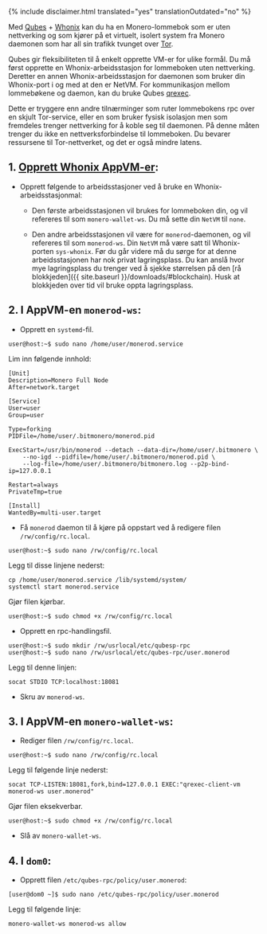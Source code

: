 {% include disclaimer.html translated="yes" translationOutdated="no" %}

Med [Qubes](https://qubes-os.org) + [Whonix](https://whonix.org) kan du ha en Monero-lommebok som er uten nettverking og som kjører på et virtuelt, isolert system fra Monero daemonen som har all sin trafikk tvunget over [Tor](https://torproject.org).

Qubes gir fleksibiliteten til å enkelt opprette VM-er for ulike formål. Du må først opprette en Whonix-arbeidsstasjon for lommeboken uten nettverking. Deretter en annen Whonix-arbeidsstasjon for daemonen som bruker din Whonix-port i og med at den er NetVM. For kommunikasjon mellom lommebøkene og daemon, kan du bruke Qubes [qrexec](https://www.qubes-os.org/doc/qrexec3/).

Dette er tryggere enn andre tilnærminger som ruter lommebokens rpc over en skjult Tor-service, eller en som bruker fysisk isolasjon men som fremdeles trenger nettverking for å koble seg til daemonen. På denne måten trenger du ikke en nettverksforbindelse til lommeboken. Du bevarer ressursene til Tor-nettverket, og det er også mindre latens.


## 1. [Opprett Whonix AppVM-er](https://www.whonix.org/wiki/Qubes/Install):

+ Opprett følgende to arbeidsstasjoner ved å bruke en Whonix-arbeidsstasjonmal:

  - Den første arbeidsstasjonen vil brukes for lommeboken din, og vil refereres til som `monero-wallet-ws`. Du må sette din `NetVM` til `none`.

  - Den andre arbeidsstasjonen vil være for `monerod`-daemonen, og vil refereres til som `monerod-ws`. Din `NetVM` må være satt til Whonix-porten `sys-whonix`. Før du går videre må du sørge for at denne arbeidsstasjonen har nok privat lagringsplass. Du kan anslå hvor mye lagringsplass du trenger ved å sjekke størrelsen på den [rå blokkjeden]({{ site.baseurl }}/downloads/#blockchain). Husk at blokkjeden over tid vil bruke oppta lagringsplass.

## 2. I AppVM-en `monerod-ws`:

+ Opprett en `systemd`-fil.

```
user@host:~$ sudo nano /home/user/monerod.service
```

Lim inn følgende innhold:

```
[Unit]
Description=Monero Full Node
After=network.target

[Service]
User=user
Group=user

Type=forking
PIDFile=/home/user/.bitmonero/monerod.pid

ExecStart=/usr/bin/monerod --detach --data-dir=/home/user/.bitmonero \
    --no-igd --pidfile=/home/user/.bitmonero/monerod.pid \
    --log-file=/home/user/.bitmonero/bitmonero.log --p2p-bind-ip=127.0.0.1

Restart=always
PrivateTmp=true

[Install]
WantedBy=multi-user.target
```

+ Få `monerod` daemon til å kjøre på oppstart ved å redigere filen `/rw/config/rc.local`.

```
user@host:~$ sudo nano /rw/config/rc.local
```

Legg til disse linjene nederst:

```
cp /home/user/monerod.service /lib/systemd/system/
systemctl start monerod.service
```

Gjør filen kjørbar.

```
user@host:~$ sudo chmod +x /rw/config/rc.local
```

+ Opprett en rpc-handlingsfil.

```
user@host:~$ sudo mkdir /rw/usrlocal/etc/qubesp-rpc
user@host:~$ sudo nano /rw/usrlocal/etc/qubes-rpc/user.monerod
```

Legg til denne linjen:

```
socat STDIO TCP:localhost:18081
```

+ Skru av `monerod-ws`.

## 3. I AppVM-en `monero-wallet-ws`:

+ Rediger filen `/rw/config/rc.local`.

```
user@host:~$ sudo nano /rw/config/rc.local
```

Legg til følgende linje nederst:

```
socat TCP-LISTEN:18081,fork,bind=127.0.0.1 EXEC:"qrexec-client-vm monerod-ws user.monerod"
```

Gjør filen eksekverbar.

```
user@host:~$ sudo chmod +x /rw/config/rc.local
```

+ Slå av `monero-wallet-ws`.

## 4. I `dom0`:

+ Opprett filen `/etc/qubes-rpc/policy/user.monerod`:

```
[user@dom0 ~]$ sudo nano /etc/qubes-rpc/policy/user.monerod
```

Legg til følgende linje:

```
monero-wallet-ws monerod-ws allow
```

